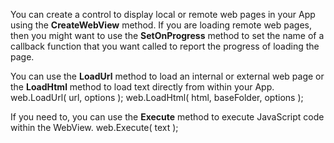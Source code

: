 You can create a control to display local or remote web pages in your App using the **CreateWebView** method.
If you are loading remote web pages, then you might want to use the **SetOnProgress** method to set the name of a callback function that you want called to report the progress of loading the page.

You can use the **LoadUrl** method to load an internal or external web page or the **LoadHtml** method to load text directly from within your App.
<js>web.LoadUrl( url, options );</js>
<js> web.LoadHtml( html, baseFolder, options );</js>

If you need to, you can use the **Execute** method to execute JavaScript code within the WebView.
<js>web.Execute( text );</js>
